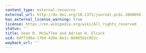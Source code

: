 ```yaml
---
content_type: external-resource
external_url: http://dx.doi.org/10.1371/journal.pcbi.1000694
has_external_license_warning: true
license: https://en.wikipedia.org/wiki/All_rights_reserved
status: ''
title: Sean R. McGuffee and Adrian H. Elcock
uid: bdf7196a-17bd-420e-8e1c-0d465b2c052c
wayback_url: ''
---
```

